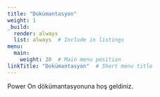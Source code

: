 ```yaml
---
title: "Dokümantasyon"
weight: 1
_build:
  render: always
  list: always  # Include in listings
menu:
  main:
    weight: 20  # Main menu position
linkTitle: "Dokümantasyon"  # Short menu title
---
```


Power On dökümantasyonuna hoş geldiniz.